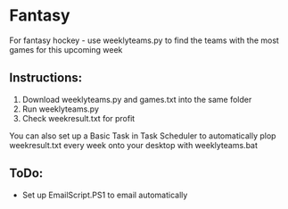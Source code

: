 # Fantasy
For fantasy hockey - use weeklyteams.py to find the teams with the most games for this upcoming week

## Instructions:
1. Download weeklyteams.py and games.txt into the same folder
1. Run weeklyteams.py
1. Check weekresult.txt for profit

You can also set up a Basic Task in Task Scheduler to automatically plop weekresult.txt every week onto your desktop with weeklyteams.bat

## ToDo:
* Set up EmailScript.PS1 to email automatically
